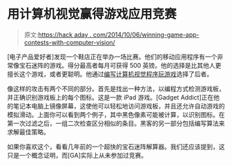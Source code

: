 # 用计算机视觉赢得游戏应用竞赛

> 原文:[https://hack aday . com/2014/10/06/winning-game-app-contests-with-computer-vision/](https://hackaday.com/2014/10/06/winning-game-app-contests-with-computer-vision/)

[电子产品爱好者]发现一个鞋店正在举办一场比赛。他们的移动应用程序有一个非常像宝石迷阵的游戏。得分最高者每月可获得 500 英镑。他的选择是比其他人更擅长这个游戏，或者更聪明。他通过[编写计算机视觉程序玩游戏](https://www.youtube.com/watch?v=UieZPOehycY)选择了后者。

像这样的攻击有两个不同的部分。首先是找出一种方法，以编程方式检测游戏板，并正确识别游戏板上的每个图标。这是一款 iPad 游戏。[Gadget Addict]正在他的笔记本电脑上镜像屏幕，这使他可以轻松地访问游戏板，并且还允许自动游戏的模拟滑动。上面你可以看到两个例子，其中黑色像素可能被计算，以识别图标。在第一次过滤之后，一组二次检查区分相似的条目。黑客的另一部分包括编写算法来求解最佳策略。

如果你喜欢这个，看看几年前的一个超快的宝石迷阵解算器。我们还应该提到，这只是一个概念证明，而[GA]实际上从未参加过竞赛。
